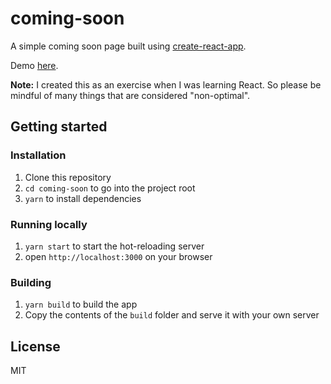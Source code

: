 # coming-soon

A simple coming soon page built using [create-react-app](https://github.com/facebook/create-react-app).

Demo [here](https://arkn98.github.io/coming-soon/).

**Note:** I created this as an exercise when I was learning React. So please be mindful of many things that are considered "non-optimal".

## Getting started

### Installation

1. Clone this repository
2. `cd coming-soon` to go into the project root
3. `yarn` to install dependencies

### Running locally

1. `yarn start` to start the hot-reloading server
2. open `http://localhost:3000` on your browser

### Building

1. `yarn build` to build the app
2. Copy the contents of the `build` folder and serve it with your own server

## License

MIT
